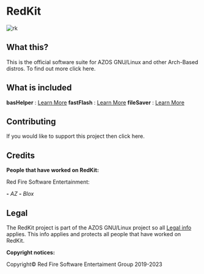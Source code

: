 # RedKit

![rk](https://github.com/RedFireSoftwareEntertainment/RedKit/assets/98542488/9255d64b-492c-47c3-bee0-ce5d1b77f45e)

## What this?

This is the official software suite for AZOS GNU/Linux and other Arch-Based distros. To find out more click here.

## What is included

**basHelper** : [Learn More](https://github.com/RedFireSoftwareEntertainment/basHelper)
**fastFlash** : [Learn More](https://github.com/RedFireSoftwareEntertainment/basHelper)
**fileSaver** : [Learn More](https://github.com/RedFireSoftwareEntertainment/basHelper)

## Contributing

If you would like to support this project then click here.

## Credits

**People that have worked on RedKit:**

Red Fire Software Entertainment:

 **-** *AZ*
 **-** *Blox*

## Legal

The RedKit project is part of the AZOS GNU/Linux project so all [Legal info](https://sites.google.com/view/azosofficialsite/legal) applies. This info applies and protects all people that have worked on RedKit.

**Copyright notices:**

Copyright© Red Fire Software Entertaiment Group 2019-2023  
